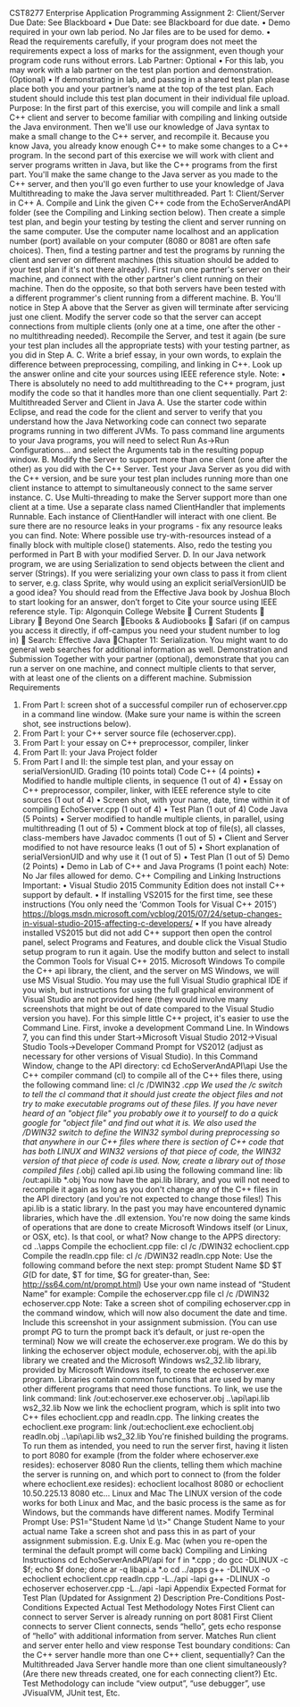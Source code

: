 CST8277 Enterprise Application Programming
Assignment 2: Client/Server
Due Date: See Blackboard
• Due Date: see Blackboard for due date.
• Demo required in your own lab period. No Jar files are to be used for demo.
• Read the requirements carefully, if your program does not meet the requirements expect a loss of marks for the assignment, even though your program code runs without errors.
Lab Partner: Optional
• For this lab, you may work with a lab partner on the test plan portion and demonstration. (Optional)
• If demonstrating in lab, and passing in a shared test plan please place both you and your partner’s name at the top of the test plan. Each student should include this test plan document in their individual file upload.
Purpose:
In the first part of this exercise, you will compile and link a small C++ client and server to become familiar with compiling and linking outside the Java environment. Then we'll use our knowledge of Java syntax to make a small change to the C++ server, and recompile it. Because you know Java, you already know enough C++ to make some changes to a C++ program.
In the second part of this exercise we will work with client and server programs written in Java, but like the C++ programs from the first part. You'll make the same change to the Java server as you made to the C++ server, and then you'll go even further to use your knowledge of Java Multithreading to make the Java server multithreaded.
Part 1: Client/Server in C++
A. Compile and Link the given C++ code from the EchoServerAndAPI folder (see the Compiling and Linking section below). Then create a simple test plan, and begin your testing by testing the client and server running on the same computer. Use the computer name localhost and an application number (port) available on your computer (8080 or 8081 are often safe choices). Then, find a testing partner and test the programs by running the client and server on different machines (this situation should be added to your test plan if it's not there already). First run one partner's server on their machine, and connect with the other partner's client running on their machine. Then do the opposite, so that both servers have been tested with a different programmer's client running from a different machine.
B. You'll notice in Step A above that the Server as given will terminate after servicing just one client. Modify the server code so that the server can accept connections from multiple clients (only one at a time, one after the other - no multithreading needed). Recompile the Server, and test it again (be sure your test plan includes all the appropriate tests) with your testing partner, as you did in Step A.
C. Write a brief essay, in your own words, to explain the difference between preprocessing, compiling, and linking in C++. Look up the answer online and cite your sources using IEEE reference style.
Note:
• There is absolutely no need to add multithreading to the C++ program, just modify the code so that it handles more than one client sequentially.
Part 2: Multithreaded Server and Client in Java
A. Use the starter code within Eclipse, and read the code for the client and server to verify that you understand how the Java Networking code can connect two separate programs running in two different JVMs. To pass command line arguments to your Java programs, you will need to select Run As->Run Configurations... and select the Arguments tab in the resulting popup window.
B. Modify the Server to support more than one client (one after the other) as you did with the C++ Server. Test your Java Server as you did with the C++ version, and be sure your test plan includes running more than one client instance to attempt to simultaneously connect to the same server instance.
C. Use Multi-threading to make the Server support more than one client at a time. Use a separate class named ClientHandler that implements Runnable. Each instance of ClientHandler will interact with one client. Be sure there are no resource leaks in your programs - fix any resource leaks you can find. Note: Where possible use try-with-resources instead of a finally block with multiple close() statements. Also, redo the testing you performed in Part B with your modified Server.
D. In our Java network program, we are using Serialization to send objects between the client and server (Strings). If you were serializing your own class to pass it from client to server, e.g. class Sprite, why would using an explicit serialVersionUID be a good idea? You should read from the Effective Java book by Joshua Bloch to start looking for an answer, don’t forget to Cite your source using IEEE reference style.
Tip: Algonquin College Website  Current Students  Library  Beyond One Search Ebooks & Audiobooks  Safari (if on campus you access it directly, if off-campus you need your student number to log in)  Search: Effective Java Chapter 11: Serialization.
You might want to do general web searches for additional information as well.
Demonstration and Submission
Together with your partner (optional), demonstrate that you can run a server on one machine, and connect multiple clients to that server, with at least one of the clients on a different machine.
Submission Requirements
1. From Part I: screen shot of a successful compiler run of echoserver.cpp in a command line window. (Make sure your name is within the screen shot, see instructions below).
2. From Part I: your C++ server source file (echoserver.cpp).
3. From Part I: your essay on C++ preprocessor, compiler, linker
4. From Part II: your Java Project folder
5. From Part I and II: the simple test plan, and your essay on serialVersionUID.
Grading (10 points total)
Code C++ (4 points)
• Modified to handle multiple clients, in sequence (1 out of 4)
• Essay on C++ preprocessor, compiler, linker, with IEEE reference style to cite sources (1 out of 4)
• Screen shot, with your name, date, time within it of compiling EchoServer.cpp (1 out of 4)
• Test Plan (1 out of 4)
Code Java (5 Points)
• Server modified to handle multiple clients, in parallel, using multithreading (1 out of 5)
• Comment block at top of file(s), all classes, class-members have Javadoc comments (1 out of 5)
• Client and Server modified to not have resource leaks (1 out of 5)
• Short explanation of serialVersionUID and why use it (1 out of 5)
• Test Plan (1 out of 5)
Demo (2 Points)
• Demo in Lab of C++ and Java Programs (1 point each) Note: No Jar files allowed for demo.
C++ Compiling and Linking Instructions
Important:
• Visual Studio 2015 Community Edition does not install C++ support by default.
• If installing VS2015 for the first time, see these instructions
(You only need the ‘Common Tools for Visual C++ 2015’)
https://blogs.msdn.microsoft.com/vcblog/2015/07/24/setup-changes-in-visual-studio-2015-affecting-c-developers/
• If you have already installed VS2015 but did not add C++ support then open the control panel, select Programs and Features, and double click the Visual Studio setup program to run it again. Use the modify button and select to install the Common Tools for Visual C++ 2015.
Microsoft Windows
To compile the C++ api library, the client, and the server on MS Windows, we will use MS Visual Studio. You may use the full Visual Studio graphical IDE if you wish, but instructions for using the full graphical environment of Visual Studio are not provided here (they would involve many screenshots that might be out of date compared to the Visual Studio version you have). For this simple little C++ project, it's easier to use the Command Line.
First, invoke a development Command Line. In Windows 7, you can find this under Start->Microsoft Visual Studio 2012->Visual Studio Tools->Developer Command Prompt for VS2012 (adjust as necessary for other versions of Visual Studio).
In this Command Window, change to the API directory:
cd EchoServerAndAPI\api
Use the C++ compiler command (cl) to compile all of the C++ files there, using the following command line:
cl /c /DWIN32 *.cpp
We used the /c switch to tell the cl command that it should just create the object files and not try to make executable programs out of these files. If you have never heard of an "object file" you probably owe it to yourself to do a quick google for "object file" and find out what it is. We also used the /DWIN32 switch to define the WIN32 symbol during preprocessing so that anywhere in our C++ files where there is section of C++ code that has both LINUX and WIN32 versions of that piece of code, the WIN32 version of that piece of code is used.
Now, create a library out of those compiled files (*.obj) called api.lib using the following command line:
lib /out:api.lib *.obj
You now have the api.lib library, and you will not need to recompile it again as long as you don't change any of the C++ files in the API directory (and you're not expected to change those files!) This api.lib is a static library. In the past you may have encountered dynamic libraries, which have the .dll extension. You're now doing the same kinds of operations that are done to create Microsoft Windows itself (or Linux, or OSX, etc). Is that cool, or what?
Now change to the APPS directory:
cd ..\apps
Compile the echoclient.cpp file:
cl /c /DWIN32 echoclient.cpp
Compile the readln.cpp file:
cl /c /DWIN32 readln.cpp
Note: Use the following command before the next step: prompt Student Name $D $T $G ($D for date, $T for time, $G for greater-than, See: http://ss64.com/nt/prompt.html)
Use your own name instead of “Student Name” for example:
Compile the echoserver.cpp file
cl /c /DWIN32 echoserver.cpp
Note: Take a screen shot of compiling echoserver.cpp in the command window, which will now also document the date and time. Include this screenshot in your assignment submission.
(You can use prompt $P$G to turn the prompt back it’s default, or just re-open the terminal)
Now we will create the echoserver.exe program. We do this by linking the echoserver object module, echoserver.obj, with the api.lib library we created and the Microsoft Windows ws2_32.lib library, provided by Microsoft Windows itself, to create the echoserver.exe program. Libraries contain common functions that are used by many other different programs that need those functions. To link, we use the link command:
link /out:echoserver.exe echoserver.obj ..\api\api.lib ws2_32.lib
Now we link the echoclient program, which is split into two C++ files echoclient.cpp and readln.cpp. The linking creates the echoclient.exe program:
link /out:echoclient.exe echoclient.obj readln.obj ..\api\api.lib ws2_32.lib
You're finished building the programs. To run them as intended, you need to run the server first, having it listen to port 8080 for example (from the folder where echoserver.exe resides):
echoserver 8080
Run the clients, telling them which machine the server is running on, and which port to connect to (from the folder where echoclient.exe resides):
echoclient localhost 8080
or
echoclient 10.50.225.13 8080
etc...
Linux and Mac
The LINUX version of the code works for both Linux and Mac, and the basic process is the same as for Windows, but the commands have different names.
Modify Terminal Prompt Use: PS1="Student Name \d \t>"
Change Student Name to your actual name
Take a screen shot and pass this in as part of your assignment submission.
E.g. Unix
E.g. Mac
(when you re-open the terminal the default prompt will come back)
Compiling and Linking Instructions
cd EchoServerAndAPI/api
for f in *.cpp ; do gcc -DLINUX -c $f; echo $f done; done
ar -q libapi.a *.o
cd ../apps
g++ -DLINUX -o echoclient echoclient.cpp readln.cpp -L../api -lapi
g++ -DLINUX -o echoserver echoserver.cpp -L../api -lapi
Appendix Expected Format for Test Plan (Updated for Assignment 2)
Description
Pre-Conditions
Post-Conditions
Expected
Actual
Test Methodology
Notes
First Client can connect to server
Server is already running on port 8081
First Client connects to server
Client connects, sends “hello”, gets echo response of “hello” with additional information from server.
Matches
Run client and server enter hello and view response
Test boundary conditions:
Can the C++ server handle more than one C++ client, sequentially? Can the Multithreaded Java Server handle more than one client simultaneously? (Are there new threads created, one for each connecting client?) Etc.
Test Methodology can include “view output”, “use debugger”, use JVisualVM, JUnit test, Etc.
